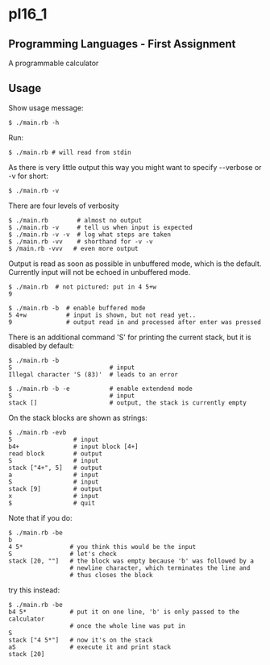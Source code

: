 # pl16_1

## Programming Languages - First Assignment

A programmable calculator

## Usage

Show usage message:

    $ ./main.rb -h

Run:

    $ ./main.rb # will read from stdin

As there is very little output this way you might want to specify --verbose
or -v for short:

    $ ./main.rb -v

There are four levels of verbosity

    $ ./main.rb        # almost no output
    $ ./main.rb -v     # tell us when input is expected
    $ ./main.rb -v -v  # log what steps are taken
    $ ./main.rb -vv    # shorthand for -v -v
    $ /main.rb -vvv   # even more output

Output is read as soon as possible in unbuffered mode, which is the default.
Currently input will not be echoed in unbuffered mode.

    $ ./main.rb  # not pictured: put in 4 5+w
    9
    
    $ ./main.rb -b  # enable buffered mode
    5 4+w           # input is shown, but not read yet..
    9               # output read in and processed after enter was pressed

There is an additional command 'S' for printing the current stack,
but it is disabled by default:

    $ ./main.rb -b
    S                           # input
    Illegal character 'S (83)'  # leads to an error
    
    $ ./main.rb -b -e           # enable extendend mode
    S                           # input
    stack []                    # output, the stack is currently empty

On the stack blocks are shown as strings:

    $ ./main.rb -evb
    5                 # input
    b4+               # input block [4+]
    read block        # output
    S                 # input
    stack ["4+", 5]   # output
    a                 # input
    S                 # input
    stack [9]         # output
    x                 # input
    $                 # quit

Note that if you do:

    $ ./main.rb -be
    b
    4 5*             # you think this would be the input
    S                # let's check
    stack [20, ""]   # the block was empty because 'b' was followed by a
                     # newline character, which terminates the line and
                     # thus closes the block

try this instead:

    $ ./main.rb -be
    b4 5*            # put it on one line, 'b' is only passed to the calculator
                     # once the whole line was put in
    S
    stack ["4 5*"]   # now it's on the stack
    aS               # execute it and print stack
    stack [20]
